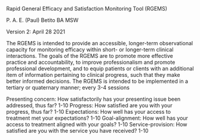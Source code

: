 Rapid General Efficacy and Satisfaction Monitoring Tool (RGEMS)

P. A. E. (Paul) Betito BA MSW

Version 2: April 28 2021

The RGEMS is intended to provide an accessible, longer-term observational capacity for monitoring efficacy within short- or longer-term clinical interactions. The goals of the RGEMS are to promote more effective practice and accountability, to improve professionalism and promote professional development, and to equip patients or clients with an additional item of information pertaining to clinical progress, such that they make better informed decisions. The RGEMS is intended to be implemented in a tertiary or quaternary manner; every 3-4 sessions

Presenting concern: How satisfactorily has your presenting issue been addressed, thus far? 1-10 
Progress: How satisfied are you with your progress, thus far? 1-10
Expectations: How well has your access to treatment met your expectations? 1-10
Goal-alignment: How well has your access to treatment aligned with your goals? 1-10
Service-provision: How satisfied are you with the service you have received? 1-10
